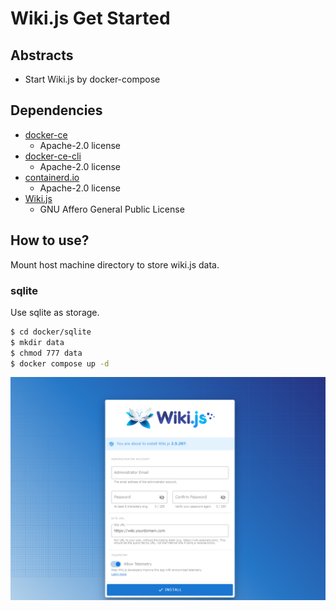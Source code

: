 # Wiki.js Get Started

## Abstracts

* Start Wiki.js by docker-compose

## Dependencies

* [docker-ce](https://github.com/docker/docker-ce)
  * Apache-2.0 license
* [docker-ce-cli](https://github.com/docker/cli)
  * Apache-2.0 license
* [containerd.io](https://github.com/containerd/containerd)
  * Apache-2.0 license
* [Wiki.js](https://github.com/Requarks/wiki)
  * GNU Affero General Public License

## How to use?

Mount host machine directory to store wiki.js data.

### sqlite

Use sqlite as storage.

````sh
$ cd docker/sqlite
$ mkdir data
$ chmod 777 data
$ docker compose up -d
````

<img src="./images/setup.png" />